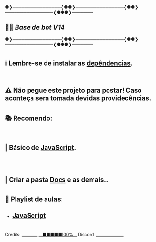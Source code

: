 
●❯────────────────❮●●❯────────────────❮●●❯────────────────❮●●●❯───────

## 👨‍💻 _Base de bot V14_


●❯────────────────❮●●❯────────────────❮●●❯────────────────❮●●●❯───────

#

 ## ℹ Lembre-se de instalar as [depêndencias](https://github.com/Anno-Ying/Bot-BASE/tree/master/docs/client/modules).
<br/>


 ## ⚠ Não pegue este projeto para postar! Caso aconteça sera tomada devidas providecências.
#

 ## 📚 Recomendo:

 <br>
 
 ## | Básico de [JavaScript](https://developer.mozilla.org/pt-BR/docs/Web/JavaScript).
 <br/>
<br/>
 
 ## | Criar a pasta [Docs](https://github.com/Anno-Ying/Bot-BASE/tree/master/docs) e as demais..

#
 ## 📖 Playlist de aulas:

 - ## [JavaScript](https://www.youtube.com/watch?v=BXqUH86F-kA&list=PLntvgXM11X6pi7mW0O4ZmfUI1xDSIbmTm)
 #






 Credits: [ㅤㅤㅤㅤ](https://github.com/joaolumertz) [ㅤ■■■■■100%ㅤ](https://github.com/Anno-Ying) 
 Discord: [ㅤㅤㅤㅤㅤㅤㅤ](https://sourceb.in/XnGUqAO56T)





